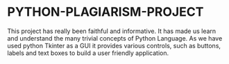 # PYTHON-PLAGIARISM-PROJECT
This project has really been faithful and informative. It has made us learn and understand the many trivial concepts of Python Language. As we have used python Tkinter as a GUI it provides various controls, such as buttons, labels and text boxes to build a user friendly application.
